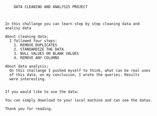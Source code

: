```
    
    DATA CLEANING AND ANALYSIS PROJECT 


                                                
In this challange you can learn step by step cleaning data and 
analisy data 

About cleaning data; 
  I followed four steps:
    1. REMOVE DUPLICATES
    2. STANDARDIZE THE DATA
    3. NULL VALUES OR BLANK VALUES
    4. REMOVE ANY COLUMNS

About data analysis;
  On this challange I pushed myself to think, what can be real uses
  of this data, on my conclusion, I wrote the queries. Results 
  were interesting. 


If you would like to use the data:

You can simply download to your local machine and can see the datas.

Thank you for reading.
```                                            
                                          
             
                                                
